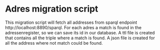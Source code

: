 
# Adres migration script

This migration script will fetch all addresses from sparql endpoint http://localhost:8890/sparql.
For each adres a match is found in the adressenregister, so we can save its id in our database. 
A ttl file is created that contains all the triple where a match is found. 
A json file is created for all the address where not match could be found.